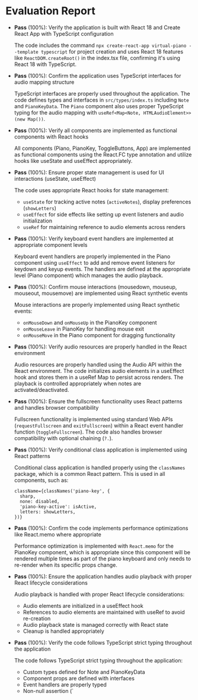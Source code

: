 # Evaluation Report

- **Pass** (100%): Verify the application is built with React 18 and Create React App with TypeScript configuration
    
    The code includes the command `npx create-react-app virtual-piano --template typescript` for project creation and uses React 18 features like `ReactDOM.createRoot()` in the index.tsx file, confirming it's using React 18 with TypeScript.

- **Pass** (100%): Confirm the application uses TypeScript interfaces for audio mapping structure
    
    TypeScript interfaces are properly used throughout the application. The code defines types and interfaces in `src/types/index.ts` including `Note` and `PianoKeyData`. The `Piano` component also uses proper TypeScript typing for the audio mapping with `useRef<Map<Note, HTMLAudioElement>>(new Map())`.

- **Pass** (100%): Verify all components are implemented as functional components with React hooks
    
    All components (Piano, PianoKey, ToggleButtons, App) are implemented as functional components using the React.FC type annotation and utilize hooks like useState and useEffect appropriately.

- **Pass** (100%): Ensure proper state management is used for UI interactions (useState, useEffect)
    
    The code uses appropriate React hooks for state management:
    - `useState` for tracking active notes (`activeNotes`), display preferences (`showLetters`)
    - `useEffect` for side effects like setting up event listeners and audio initialization
    - `useRef` for maintaining reference to audio elements across renders

- **Pass** (100%): Verify keyboard event handlers are implemented at appropriate component levels
    
    Keyboard event handlers are properly implemented in the Piano component using `useEffect` to add and remove event listeners for keydown and keyup events. The handlers are defined at the appropriate level (Piano component) which manages the audio playback.

- **Pass** (100%): Confirm mouse interactions (mousedown, mouseup, mouseout, mousemove) are implemented using React synthetic events
    
    Mouse interactions are properly implemented using React synthetic events:
    - `onMouseDown` and `onMouseUp` in the PianoKey component
    - `onMouseLeave` in PianoKey for handling mouse exit
    - `onMouseMove` in the Piano component for dragging functionality

- **Pass** (100%): Verify audio resources are properly handled in the React environment
    
    Audio resources are properly handled using the Audio API within the React environment. The code initializes audio elements in a useEffect hook and stores them in a useRef Map to persist across renders. The playback is controlled appropriately when notes are activated/deactivated.

- **Pass** (100%): Ensure the fullscreen functionality uses React patterns and handles browser compatibility
    
    Fullscreen functionality is implemented using standard Web APIs (`requestFullscreen` and `exitFullscreen`) within a React event handler function (`toggleFullscreen`). The code also handles browser compatibility with optional chaining (`?.`).

- **Pass** (100%): Verify conditional class application is implemented using React patterns
    
    Conditional class application is handled properly using the `classNames` package, which is a common React pattern. This is used in all components, such as:
    ```tsx
    className={classNames('piano-key', {
      sharp,
      none: disabled,
      'piano-key-active': isActive,
      letters: showLetters,
    })}
    ```

- **Pass** (100%): Confirm the code implements performance optimizations like React.memo where appropriate
    
    Performance optimization is implemented with `React.memo` for the PianoKey component, which is appropriate since this component will be rendered multiple times as part of the piano keyboard and only needs to re-render when its specific props change.

- **Pass** (100%): Ensure the application handles audio playback with proper React lifecycle considerations
    
    Audio playback is handled with proper React lifecycle considerations:
    - Audio elements are initialized in a useEffect hook
    - References to audio elements are maintained with useRef to avoid re-creation
    - Audio playback state is managed correctly with React state
    - Cleanup is handled appropriately

- **Pass** (100%): Verify the code follows TypeScript strict typing throughout the application
    
    The code follows TypeScript strict typing throughout the application:
    - Custom types defined for Note and PianoKeyData
    - Component props are defined with interfaces
    - Event handlers are properly typed
    - Non-null assertion (`